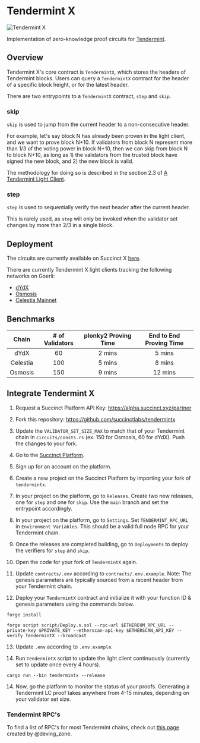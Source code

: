 # Tendermint X

![Tendermint X](https://pbs.twimg.com/media/GBqB__WbsAAjjTF?format=jpg&name=4096x4096)

Implementation of zero-knowledge proof circuits for [Tendermint](https://tendermint.com/).

## Overview
Tendermint X's core contract is `TendermintX`, which stores the headers of Tendermint blocks. Users can query a `TendermintX` contract for the header of a specific block height, or for the latest header.

There are two entrypoints to a `TendermintX` contract, `step` and `skip`.

### skip
`skip` is used to jump from the current header to a non-consecutive header. 

For example, let's say block N has already been proven in the light client, and we want to prove block N+10. If validators from block N represent more than 1/3 of the voting power in block N+10, then we can skip from block N to block N+10, as long as 1) the validators from the trusted block have signed the new block, and 2) the new block is valid.

The methodology for doing so is described in the section 2.3 of [A Tendermint Light Client](https://arxiv.org/pdf/2010.07031.pdf).

### step
`step` is used to sequentially verify the next header after the current header.

This is rarely used, as `step` will only be invoked when the validator set changes by more than 2/3 in a single block.

## Deployment
The circuits are currently available on Succinct X [here](https://alpha.succinct.xyz/succinctlabs/tendermintx).

There are currently Tendermint X light clients tracking the following networks on Goerli:
- [dYdX](https://goerli.etherscan.io/address/0x59eE2D9CFaC933c79Cc1D1d6767679636c0b539D#events)
- [Osmosis](https://goerli.etherscan.io/address/0xd4a723C4dd8a961ACcbC5a42f05862C63B32B701#events)
- [Celestia Mainnet](https://goerli.etherscan.io/address/0x0E9187150C3eEFcBce4E2a15aEC0136f45f4d6B2#events)

## Benchmarks
| Chain | # of Validators    | plonky2 Proving Time    | End to End Proving Time |
| :---:   | :---: | :---: | :---: |
| dYdX | 60   | 2 mins   | 5 mins |
| Celestia | 100 | 5 mins | 8 mins |
| Osmosis | 150 | 9 mins | 12 mins |

## Integrate Tendermint X
1. Request a Succinct Platform API Key: https://alpha.succinct.xyz/partner

2. Fork this repository: https://github.com/succinctlabs/tendermintx

3. Update the `VALIDATOR_SET_SIZE_MAX` to match that of your Tendermint chain in `circuits/consts.rs` (ex. 150 for Osmosis, 60 for dYdX). Push the changes to your fork.

4. Go to the [Succinct Platform](https://alpha.succinct.xyz).

5. Sign up for an account on the platform.

6. Create a new project on the Succinct Platform by importing your fork of `tendermintx`.

7. In your project on the platform, go to `Releases`. Create two new releases, one for `step` and one for `skip`. Use the `main` branch and set the entrypoint accordingly.

8. In your project on the platform, go to `Settings`. Set `TENDERMINT_RPC_URL` in `Environment Variables`. This should be a valid full node RPC for your Tendermint chain.

9. Once the releases are completed building, go to `Deployments` to deploy the verifiers for `step` and `skip`.

10. Open the code for your fork of `TendermintX` again.

11. Update `contracts/.env` according to `contracts/.env.example`. Note: The genesis parameters are typically sourced from a recent header from your Tendermint chain.

12. Deploy your `TendermintX` contract and initialize it with your function ID & genesis parameters using the commands below.
```
forge install

forge script script/Deploy.s.sol --rpc-url $ETHEREUM_RPC_URL --private-key $PRIVATE_KEY --etherscan-api-key $ETHERSCAN_API_KEY --verify TendermintX --broadcast
```

13. Update `.env` according to `.env.example`. 

14. Run `TendermintX` script to update the light client continuously (currently set to update once every 4 hours).

```
cargo run --bin tendermintx --release
```

14. Now, go the platform to monitor the status of your proofs. Generating a Tendermint LC proof takes anywhere from 4-15 minutes, depending on your validator set size.

### Tendermint RPC's
To find a list of RPC's for most Tendermint chains, check out [this page](https://deving.zone/en/cosmos/chains) created by @deving_zone.
